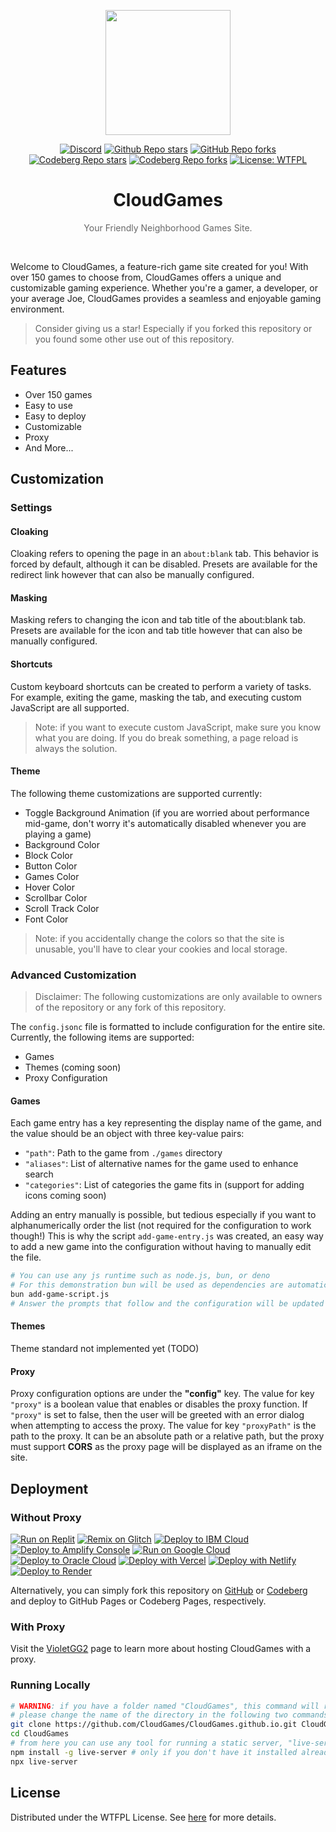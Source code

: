 <p align="center"><img src="https://raw.githubusercontent.com/CloudGames/CloudGames.github.io/main/imgs/icon-256-256.png" height="200"></p>

<div align="center">
<a href="https://discord.com/invite/yPYyZ78qCB"><img alt="Discord" src="https://img.shields.io/discord/1051660971900407839?label=discord"></a>
<a href="https://github.com/CloudGames/CloudGames.github.io"><img alt="Github Repo stars" src="https://img.shields.io/github/stars/CloudGames/CloudGames.github.io?label=github%20stars"></a>
<a href="https://github.com/CloudGames/CloudGames.github.io"><img alt="GitHub Repo forks" src="https://img.shields.io/github/forks/CloudGames/CloudGames.github.io?label=github%20forks"></a>
<a href="https://codeberg.org/CloudGames/pages"><img alt="Codeberg Repo stars" src="https://img.shields.io/badge/dynamic/json.svg?label=codeberg%20stars&url=https://codeberg.org/api/v1/repos/CloudGames/pages&query=stars_count"></a>
<a href="https://codeberg.org/CloudGames/pages"><img alt="Codeberg Repo forks" src="https://img.shields.io/badge/dynamic/json.svg?label=codeberg%20forks&url=https://codeberg.org/api/v1/repos/CloudGames/pages&query=forks_count"></a>
<a href="http://www.wtfpl.net/about"><img alt="License: WTFPL" src="https://img.shields.io/badge/License-WTFPL-brightgreen.svg"></a>
</div>
<h1 align="center">CloudGames</h1>
<p align="center" style="opacity: 0.65;">Your Friendly Neighborhood Games Site.</p>
<br>

Welcome to CloudGames, a feature-rich game site created for you! With over 150 games to choose from, CloudGames offers a unique and customizable gaming experience. Whether you're a gamer, a developer, or your average Joe, CloudGames provides a seamless and enjoyable gaming environment.

> Consider giving us a star! Especially if you forked this repository or you found some other use out of this repository.

## Features

-   Over 150 games
-   Easy to use
-   Easy to deploy
-   Customizable
-   Proxy
-   And More...

## Customization

### Settings

#### Cloaking

Cloaking refers to opening the page in an `about:blank` tab. This behavior is forced by default, although it can be disabled. Presets are available for the redirect link however that can also be manually configured.

#### Masking

Masking refers to changing the icon and tab title of the about:blank tab. Presets are available for the icon and tab title however that can also be manually configured.

#### Shortcuts

Custom keyboard shortcuts can be created to perform a variety of tasks. For example, exiting the game, masking the tab, and executing custom JavaScript are all supported.
> Note: if you want to execute custom JavaScript, make sure you know what you are doing. If you do break something, a page reload is always the solution.

#### Theme

The following theme customizations are supported currently:
- Toggle Background Animation (if you are worried about performance mid-game, don't worry it's automatically disabled whenever you are playing a game)
- Background Color
- Block Color
- Button Color
- Games Color
- Hover Color
- Scrollbar Color
- Scroll Track Color
- Font Color

> Note: if you accidentally change the colors so that the site is unusable, you'll have to clear your cookies and local storage.

### Advanced Customization

> Disclaimer: The following customizations are only available to owners of the repository or any fork of this repository.

The `config.jsonc` file is formatted to include configuration for the entire site. Currently, the following items are supported:
- Games
- Themes (coming soon)
- Proxy Configuration

#### Games

Each game entry has a key representing the display name of the game, and the value should be an object with three key-value pairs:
- `"path"`: Path to the game from `./games` directory
- `"aliases"`: List of alternative names for the game used to enhance search
- `"categories"`: List of categories the game fits in (support for adding icons coming soon)

Adding an entry manually is possible, but tedious especially if you want to alphanumerically order the list (not required for the configuration to work though!)
This is why the script `add-game-entry.js` was created, an easy way to add a new game into the configuration without having to manually edit the file.

```bash
# You can use any js runtime such as node.js, bun, or deno
# For this demonstration bun will be used as dependencies are automatically installed
bun add-game-script.js
# Answer the prompts that follow and the configuration will be updated
```

#### Themes

Theme standard not implemented yet (TODO)

#### Proxy

Proxy configuration options are under the **"config"** key. 
The value for key `"proxy"` is a boolean value that enables or disables the proxy function. If `"proxy"` is set to false, then the user will be greeted with an error dialog when attempting to access the proxy.
The value for key `"proxyPath"` is the path to the proxy. It can be an absolute path or a relative path, but the proxy must support **CORS** as the proxy page will be displayed as an iframe on the site.


## Deployment

### Without Proxy

[![Run on Replit](https://binbashbanana.github.io/deploy-buttons/buttons/remade/replit.svg)](https://github.com/CloudGames/CloudGames.github.io)
[![Remix on Glitch](https://binbashbanana.github.io/deploy-buttons/buttons/remade/glitch.svg)](https://glitch.com/edit/#!/import/github/CloudGames/CloudGames.github.io)
[![Deploy to IBM Cloud](https://binbashbanana.github.io/deploy-buttons/buttons/remade/ibmcloud.svg)](https://cloud.ibm.com/devops/setup/deploy?repository=https://github.com/CloudGames/CloudGames.github.io)
[![Deploy to Amplify Console](https://binbashbanana.github.io/deploy-buttons/buttons/remade/amplifyconsole.svg)](https://console.aws.amazon.com/amplify/home#/deploy?repo=https://github.com/CloudGames/CloudGames.github.io)
[![Run on Google Cloud](https://binbashbanana.github.io/deploy-buttons/buttons/remade/googlecloud.svg)](https://deploy.cloud.run/?git_repo=https://github.com/CloudGames/CloudGames.github.io)
[![Deploy to Oracle Cloud](https://binbashbanana.github.io/deploy-buttons/buttons/remade/oraclecloud.svg)](https://cloud.oracle.com/resourcemanager/stacks/create?zipUrl=https://github.com/CloudGames/CloudGames.github.io/archive/refs/heads/main.zip)
[![Deploy with Vercel](https://binbashbanana.github.io/deploy-buttons/buttons/remade/vercel.svg)](https://vercel.com/new/clone?repository-url=https%3A%2F%2Fgithub.com%2FCloudGames%2FCloudGames.github.io)
[![Deploy with Netlify](https://binbashbanana.github.io/deploy-buttons/buttons/remade/netlify.svg)](https://app.netlify.com/start/deploy?repository=https://github.com/CloudGames/CloudGames.github.io)
[![Deploy to Render](https://binbashbanana.github.io/deploy-buttons/buttons/remade/render.svg)](https://render.com/deploy?repo=https://github.com/CloudGames/CloudGames.github.io)

Alternatively, you can simply fork this repository on [GitHub](https://github.com/CloudGames/CloudGames.github.io) or [Codeberg](https://codeberg.org/CloudGames/pages) and deploy to GitHub Pages or Codeberg Pages, respectively.

### With Proxy

Visit the [VioletGG2](https://github.com/CloudGames/VioletGG2) page to learn more about hosting CloudGames with a proxy.

### Running Locally

```bash
# WARNING: if you have a folder named "CloudGames", this command will remove all files inside of that folder
# please change the name of the directory in the following two commands
git clone https://github.com/CloudGames/CloudGames.github.io.git CloudGames
cd CloudGames
# from here you can use any tool for running a static server, "live-server" from npm will be used here
npm install -g live-server # only if you don't have it installed already
npx live-server
```

## License

Distributed under the WTFPL License. See [here](https://github.com/CloudGames/CloudGames.github.io/blob/main/LICENSE) for more details.
